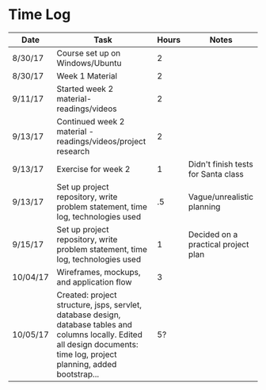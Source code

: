 # Time Log

| Date | Task | Hours | Notes|
|------|------|-------|------|
| 8/30/17| Course set up on Windows/Ubuntu| 2 | |
| 8/30/17| Week 1 Material| 2 | |
| 9/11/17| Started week 2 material- readings/videos| 2 | |
| 9/13/17 | Continued week 2 material -readings/videos/project research| 2 | |
| 9/13/17 | Exercise for week 2  | 1  | Didn't finish tests for Santa class | 
| 9/13/17| Set up project repository, write problem statement, time log, technologies used| .5 | Vague/unrealistic planning|
| 9/15/17| Set up project repository, write problem statement, time log, technologies used| 1 |Decided on a practical project plan |
| 10/04/17| Wireframes, mockups, and application flow| 3 | |
| 10/05/17| Created: project structure, jsps, servlet, database design, database tables and columns locally. Edited all design documents: time log, project planning, added bootstrap...| 5? | |

